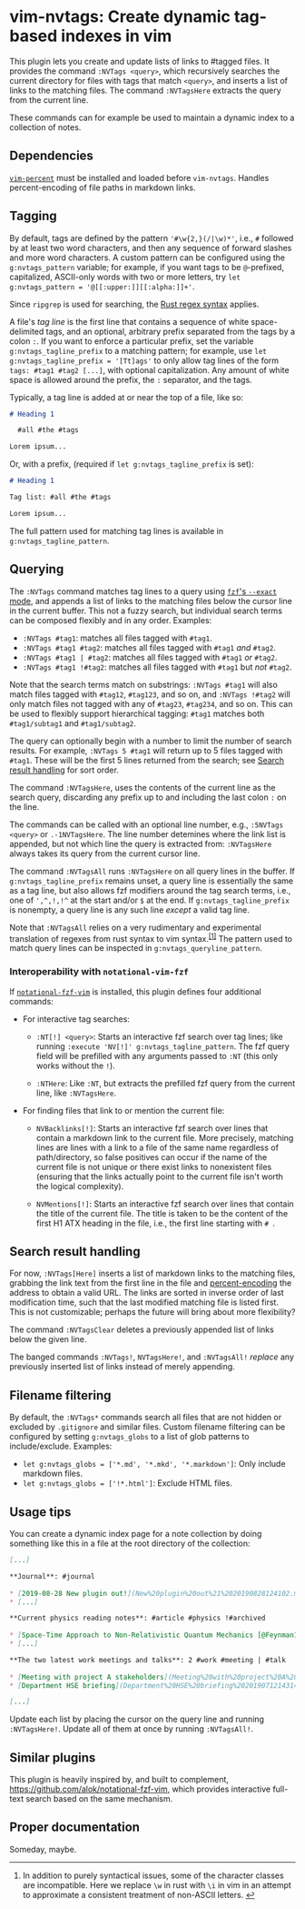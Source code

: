 # vim-nvtags: Create dynamic tag-based indexes in vim

This plugin lets you create and update lists of links to #tagged files. It provides the command `:NVTags <query>`, which recursively searches the current directory for files with tags that match `<query>`, and inserts a list of links to the matching files. The command `:NVTagsHere` extracts the query from the current line.

These commands can for example be used to maintain a dynamic index to a collection of notes.

## Dependencies

[`vim-percent`](https://github.com/danielwe/vim-percent) must be installed and loaded before `vim-nvtags`. Handles percent-encoding of file paths in markdown links.

## Tagging

By default, tags are defined by the pattern `'#\w{2,}(/|\w)*'`, i.e., `#` followed by at least two word characters, and then any sequence of forward slashes and more word characters. A custom pattern can be configured using the `g:nvtags_pattern` variable; for example, if you want tags to be `@`-prefixed, capitalized, ASCII-only words with two or more letters, try `let g:nvtags_pattern = '@[[:upper:]][[:alpha:]]+'`.

Since `ripgrep` is used for searching, the [Rust regex syntax](https://docs.rs/regex) applies.

A file's _tag line_ is the first line that contains a sequence of white space-delimited tags, and an optional, arbitrary prefix separated from the tags by a colon `:`. If you want to enforce a particular prefix, set the variable `g:nvtags_tagline_prefix` to a matching pattern; for example, use `let g:nvtags_tagline_prefix = '[Tt]ags'` to only allow tag lines of the form `tags: #tag1 #tag2 [...]`, with optional capitalization. Any amount of white space is allowed around the prefix, the `:` separator, and the tags.

Typically, a tag line is added at or near the top of a file, like so:

```markdown
# Heading 1

  #all #the #tags

Lorem ipsum...
```

Or, with a prefix, (required if `let g:nvtags_tagline_prefix` is set):

```markdown
# Heading 1

Tag list: #all #the #tags

Lorem ipsum...
```

The full pattern used for matching tag lines is available in `g:nvtags_tagline_pattern`.

## Querying

The `:NVTags` command matches tag lines to a query using [`fzf`'s `--exact` mode](https://github.com/junegunn/fzf#search-syntax "Search syntax"), and appends a list of links to the matching files below the cursor line in the current buffer. This not a fuzzy search, but individual search terms can be composed flexibly and in any order. Examples:

* `:NVTags #tag1`: matches all files tagged with `#tag1`.
* `:NVTags #tag1 #tag2`: matches all files tagged with `#tag1` _and_ `#tag2`.
* `:NVTags #tag1 | #tag2`: matches all files tagged with `#tag1` _or_ `#tag2`.
* `:NVTags #tag1 !#tag2`: matches all files tagged with `#tag1` but _not_ `#tag2`.

Note that the search terms match on substrings: `:NVTags #tag1` will also match files tagged with `#tag12`, `#tag123`, and so on, and `:NVTags !#tag2` will only match files not tagged with any of `#tag23`, `#tag234`, and so on. This can be used to flexibly support hierarchical tagging: `#tag1` matches both `#tag1/subtag1` and `#tag1/subtag2`.

The query can optionally begin with a number to limit the number of search results. For example, `:NVTags 5 #tag1` will return up to 5 files tagged with `#tag1`. These will be the first 5 lines returned from the search; see [Search result handling](#search-result-handling) for sort order.

The command `:NVTagsHere`, uses the contents of the current line as the search query, discarding any prefix up to and including the last colon `:` on the line.

The commands can be called with an optional line number, e.g., `:5NVTags <query>` or `.-1NVTagsHere`. The line number detemines where the link list is appended, but not which line the query is extracted from: `:NVTagsHere` always takes its query from the current cursor line.

The command `:NVTagsAll` runs `:NVTagsHere` on all query lines in the buffer. If `g:nvtags_tagline_prefix` remains unset, a query line is essentially the same as a tag line, but also allows fzf modifiers around the tag search terms, i.e., one of `',^,!,!^` at the start and/or `$` at the end. If `g:nvtags_tagline_prefix` is nonempty, a query line is any such line _except_ a valid tag line.

Note that `:NVTagsAll` relies on a very rudimentary and experimental translation of regexes from rust syntax to vim syntax.<sup id="fnref1">[[1]](#fn1)</sup> The pattern used to match query lines can be inspected in `g:nvtags_queryline_pattern`.

### Interoperability with `notational-vim-fzf`

If [`notational-fzf-vim`](https://github.com/alok/notational-fzf-vim) is installed, this plugin defines four additional commands:

* For interactive tag searches:
  * `:NT[!] <query>`:
  Starts an interactive fzf search over tag lines; like running `:execute 'NV[!]' g:nvtags_tagline_pattern`. The fzf query field will be prefilled with any arguments passed to `:NT` (this only works without the `!`).

  * `:NTHere`:
  Like `:NT`, but extracts the prefilled fzf query from the current line, like `:NVTagsHere`.
* For finding files that link to or mention the current file:
  * `NVBacklinks[!]`:
  Starts an interactive fzf search over lines that contain a markdown link to the current file. More precisely, matching lines are lines with a link to a file of the same name regardless of path/directory, so false positives can occur if the name of the current file is not unique or there exist links to nonexistent files (ensuring that the links actually point to the current file isn't worth the logical complexity).

  * `NVMentions[!]`:
  Starts an interactive fzf search over lines that contain the title of the current file. The title is taken to be the content of the first H1 ATX heading in the file, i.e., the first line starting with `# `.

## Search result handling

For now, `:NVTags[Here]` inserts a list of markdown links to the matching files, grabbing the link text from the first line in the file and [percent-encoding](#percent-encodingdecoding) the address to obtain a valid URL. The links are sorted in inverse order of last modification time, such that the last modified matching file is listed first. This is not customizable; perhaps the future will bring about more flexibility?

The command `:NVTagsClear` deletes a previously appended list of links below the given line.

The banged commands `:NVTags!`, `NVTagsHere!`, and `:NVTagsAll!` _replace_ any previously inserted list of links instead of merely appending.

## Filename filtering

By default, the `:NVTags*` commands search all files that are not hidden or excluded by `.gitignore` and similar files. Custom filename filtering can be configured by setting `g:nvtags_globs` to a list of glob patterns to include/exclude. Examples:

* `let g:nvtags_globs = ['*.md', '*.mkd', '*.markdown']`: Only include markdown files.
* `let g:nvtags_globs = ['!*.html']`: Exclude HTML files.

## Usage tips

You can create a dynamic index page for a note collection by doing something like this in a file at the root directory of the collection:

```markdown
[...]

**Journal**: #journal
  
* [2019-08-28 New plugin out!](New%20plugin%20out%21%2020190828124102.md "#journal #vim")
* [...]

**Current physics reading notes**: #article #physics !#archived
  
* [Space-Time Approach to Non-Relativistic Quantum Mechanics [@Feynman1948]](%40Feynman1948%2020181224170000.md "#article #physics/quantum #Feynman")
* [...]

**The two latest work meetings and talks**: 2 #work #meeting | #talk
  
* [Meeting with project A stakeholders](Meeting%20with%20project%20A%20stakeholders%2020190715110311.md "#meeting #work/projectA")
* [Department HSE briefing](Department%20HSE%20briefing%2020190712143148.md "#talk #work")

[...]
```

Update each list by placing the cursor on the query line and running `:NVTagsHere!`. Update all of them at once by running `:NVTagsAll!`.

## Similar plugins

This plugin is heavily inspired by, and built to complement, <https://github.com/alok/notational-fzf-vim>, which provides interactive full-text search based on the same mechanism.

## Proper documentation

Someday, maybe.

---

1. <a id="fn1"></a>In addition to purely syntactical issues, some of the character classes are incompatible. Here we replace `\w` in rust with `\i` in vim in an attempt to approximate a consistent treatment of non-ASCII letters. [↩](#fnref1)
